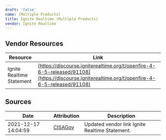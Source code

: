 ```yaml
---
draft: 'false'
name: (Multiple Products)
title: Ignite Realtime (Multiple Products)
vendor: Ignite Realtime
---
```


## Vendor Resources
| Resource | Link |
| --- | --- |
| Ignite Realtime Statement | [https://discourse.igniterealtime.org/t/openfire-4-6-5-released/91108](https://discourse.igniterealtime.org/t/openfire-4-6-5-released/91108) |



## Sources
| Date | Attribution | Description |
| --- | --- | --- |
| 2021-12-17 14:04:59 | [CISAGov](https://raw.githubusercontent.com/cisagov/log4j-affected-db/develop/README.md) | Updated vendor link Ignite Realtime Statement.  |
